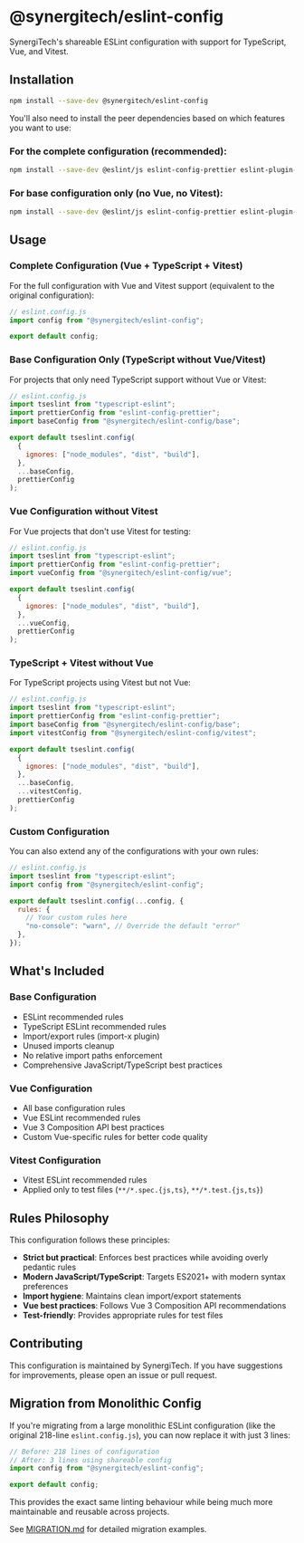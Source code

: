 # @synergitech/eslint-config

SynergiTech's shareable ESLint configuration with support for TypeScript, Vue, and Vitest.

## Installation

```bash
npm install --save-dev @synergitech/eslint-config
```

You'll also need to install the peer dependencies based on which features you want to use:

### For the complete configuration (recommended):

```bash
npm install --save-dev @eslint/js eslint-config-prettier eslint-plugin-import-x eslint-plugin-no-relative-import-paths eslint-plugin-unused-imports eslint-plugin-vitest eslint-plugin-vue globals typescript-eslint
```

### For base configuration only (no Vue, no Vitest):

```bash
npm install --save-dev @eslint/js eslint-config-prettier eslint-plugin-import-x eslint-plugin-no-relative-import-paths eslint-plugin-unused-imports globals typescript-eslint
```

## Usage

### Complete Configuration (Vue + TypeScript + Vitest)

For the full configuration with Vue and Vitest support (equivalent to the original configuration):

```javascript
// eslint.config.js
import config from "@synergitech/eslint-config";

export default config;
```

### Base Configuration Only (TypeScript without Vue/Vitest)

For projects that only need TypeScript support without Vue or Vitest:

```javascript
// eslint.config.js
import tseslint from "typescript-eslint";
import prettierConfig from "eslint-config-prettier";
import baseConfig from "@synergitech/eslint-config/base";

export default tseslint.config(
  {
    ignores: ["node_modules", "dist", "build"],
  },
  ...baseConfig,
  prettierConfig
);
```

### Vue Configuration without Vitest

For Vue projects that don't use Vitest for testing:

```javascript
// eslint.config.js
import tseslint from "typescript-eslint";
import prettierConfig from "eslint-config-prettier";
import vueConfig from "@synergitech/eslint-config/vue";

export default tseslint.config(
  {
    ignores: ["node_modules", "dist", "build"],
  },
  ...vueConfig,
  prettierConfig
);
```

### TypeScript + Vitest without Vue

For TypeScript projects using Vitest but not Vue:

```javascript
// eslint.config.js
import tseslint from "typescript-eslint";
import prettierConfig from "eslint-config-prettier";
import baseConfig from "@synergitech/eslint-config/base";
import vitestConfig from "@synergitech/eslint-config/vitest";

export default tseslint.config(
  {
    ignores: ["node_modules", "dist", "build"],
  },
  ...baseConfig,
  ...vitestConfig,
  prettierConfig
);
```

### Custom Configuration

You can also extend any of the configurations with your own rules:

```javascript
// eslint.config.js
import tseslint from "typescript-eslint";
import config from "@synergitech/eslint-config";

export default tseslint.config(...config, {
  rules: {
    // Your custom rules here
    "no-console": "warn", // Override the default "error"
  },
});
```

## What's Included

### Base Configuration

- ESLint recommended rules
- TypeScript ESLint recommended rules
- Import/export rules (import-x plugin)
- Unused imports cleanup
- No relative import paths enforcement
- Comprehensive JavaScript/TypeScript best practices

### Vue Configuration

- All base configuration rules
- Vue ESLint recommended rules
- Vue 3 Composition API best practices
- Custom Vue-specific rules for better code quality

### Vitest Configuration

- Vitest ESLint recommended rules
- Applied only to test files (`**/*.spec.{js,ts}`, `**/*.test.{js,ts}`)

## Rules Philosophy

This configuration follows these principles:

- **Strict but practical**: Enforces best practices while avoiding overly pedantic rules
- **Modern JavaScript/TypeScript**: Targets ES2021+ with modern syntax preferences
- **Import hygiene**: Maintains clean import/export statements
- **Vue best practices**: Follows Vue 3 Composition API recommendations
- **Test-friendly**: Provides appropriate rules for test files

## Contributing

This configuration is maintained by SynergiTech. If you have suggestions for improvements, please open an issue or pull request.

## Migration from Monolithic Config

If you're migrating from a large monolithic ESLint configuration (like the original 218-line `eslint.config.js`), you can now replace it with just 3 lines:

```javascript
// Before: 218 lines of configuration
// After: 3 lines using shareable config
import config from "@synergitech/eslint-config";

export default config;
```

This provides the exact same linting behaviour while being much more maintainable and reusable across projects.

See [MIGRATION.md](./MIGRATION.md) for detailed migration examples.
